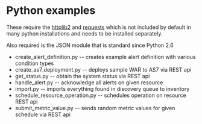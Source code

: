 # Python examples

These require the [httplib2][1] and [requests][2]  which is not included by default in 
many python installations and needs to be installed separately.

Also required is the JSON module that is standard since Python 2.6

* create_alert_definition.py -- creates example alert definition with various
  condition types
* create_as7_deployment.py -- deploys sample WAR to AS7 via REST api  
* get_status.py -- obtain the system status via REST api
* handle_alert.py -- acknowledge all alerts on given resource
* import.py -- imports everything found in discovery queue to inventory
* schedule_resource_operation.py -- schedules operation on resource REST api
* submit_metric_value.py -- sends random metric values for given schedule via REST api


[1]: http://bitworking.org/projects/httplib2/ref/module-httplib2.html
[2]: http://docs.python-requests.org/
